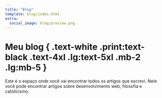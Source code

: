 ```yaml
---
title: "Blog"
template: blog/index.html
extra:
  social_image: blog/preview.png
---
```


# Meu blog { .text-white .print:text-black .text-4xl .lg:text-5xl .mb-2 .lg:mb-5 }

Este é o espaço onde você vai encontrar todos os  artigos que escrevi. Nele você pode encontrar artigos sobre desenvolvimento web, filosofia e catolicismo.
